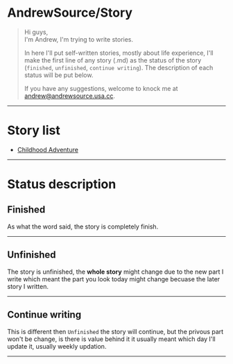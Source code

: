 # AndrewSource/Story

> Hi guys,  
> I'm Andrew, I'm trying to write stories. 
> 
> In here I'll put self-written stories, mostly about life experience, I'll make the first line of any story (.md) as the status of the story (`finished`, `unfinished`, `continue writing`). The description of each status will be put below.
> 
> If you have any suggestions, welcome to knock me at [andrew@andrewsource.usa.cc](mailto:andrew@andrewsource.usa.cc).

---

# Story list

  * [Childhood Adventure](childhood-adventure)

---

# Status description

## Finished

As what the word said, the story is completely finish.

---

## Unfinished

The story is unfinished, the **whole story** might change due to the new part I write which meant the part you look today might change becuase the later story I written.

---

## Continue writing

This is different then `Unfinished` the story will continue, but the privous part won't be change, is there is value behind it it usually meant which day I'll update it, usually weekly updation.

---
